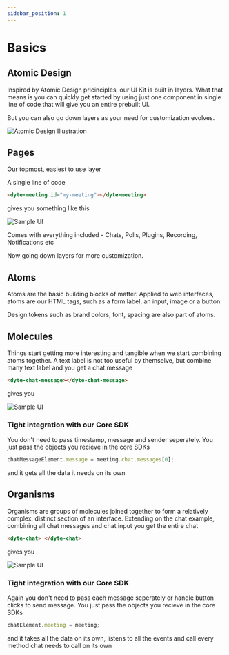 ```yaml
---
sidebar_position: 1
---
```


# Basics

## Atomic Design

Inspired by Atomic Design pricinciples, our UI Kit is built in layers.
What that means is you can quickly get started by using just one component in single line of code that will give you an entire prebuilt UI.

But you can also go down layers as your need for customization evolves.

![Atomic Design Illustration](/atomic.png)

## Pages

Our topmost, easiest to use layer

A single line of code

```html
<dyte-meeting id="my-meeting"></dyte-meeting>
```

gives you something like this

![Sample UI](/UIKit_meeting.png)

Comes with everything included - Chats, Polls, Plugins, Recording, Notifications etc

Now going down layers for more customization.

## Atoms

Atoms are the basic building blocks of matter. Applied to web interfaces, atoms are our HTML tags, such as a form label, an input, image or a button.

Design tokens such as brand colors, font, spacing are also part of atoms.

## Molecules

Things start getting more interesting and tangible when we start combining atoms together.
A text label is not too useful by themselve, but combine many text label and you get a chat message

```html
<dyte-chat-message></dyte-chat-message>
```

gives you

![Sample UI](/UIKit_chat.png)

### Tight integration with our Core SDK

You don't need to pass timestamp, message and sender seperately. You just pass the objects you recieve in the core SDKs

```js
chatMessageElement.message = meeting.chat.messages[0];
```

and it gets all the data it needs on its own

## Organisms

Organisms are groups of molecules joined together to form a relatively complex, distinct section of an interface.
Extending on the chat example, combining all chat messages and chat input you get the entire chat

```html
<dyte-chat> </dyte-chat>
```

gives you

![Sample UI](/UIKit_chatview.png)

### Tight integration with our Core SDK

Again you don't need to pass each message seperately or handle button clicks to send message. You just pass the objects you recieve in the core SDKs

```js
chatElement.meeting = meeting;
```

and it takes all the data on its own, listens to all the events and call every method chat needs to call on its own
